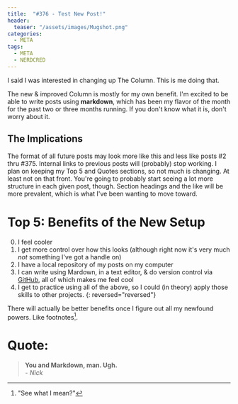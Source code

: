 ```yaml
---
title:  "#376 - Test New Post!"
header:
  teaser: "/assets/images/Mugshot.png"
categories: 
  - META
tags:
  - META
  - NERDCRED
---
```


I said I was interested in changing up The Column. This is me doing that.

The new & improved Column is mostly for my own benefit. I'm excited to be able to write posts using **markdown**, which has been my flavor of the month for the past two or three months running. If you don't know what it is, don't worry about it.

## The Implications

The format of all future posts may look more like this and less like posts #2 thru #375. Internal links to previous posts will (probably) stop working. I plan on keeping my Top 5 and Quotes sections, so not much is changing. At least not on that front. You're going to probably start seeing a lot more structure in each given post, though. Section headings and the like will be more prevalent, which is what I've been wanting to move toward.

# Top 5: Benefits of the New Setup

0. I feel cooler
0. I get more control over how this looks (although right now it's very much *not* something I've got a handle on)
0. I have a local repository of my posts on my computer
0. I can write using Mardown, in a text editor, & do version control via [GitHub](http://www.github.com), all of which makes me feel cool
0. I get to practice using all of the above, so I could (in theory) apply those skills to other projects.
{: reversed="reversed"}

There will actually be better benefits once I figure out all my newfound powers. Like footnotes[^1].

# Quote:

> **You and Markdown, man. Ugh.**  
> *- Nick*

[^1]: "See what I mean?"